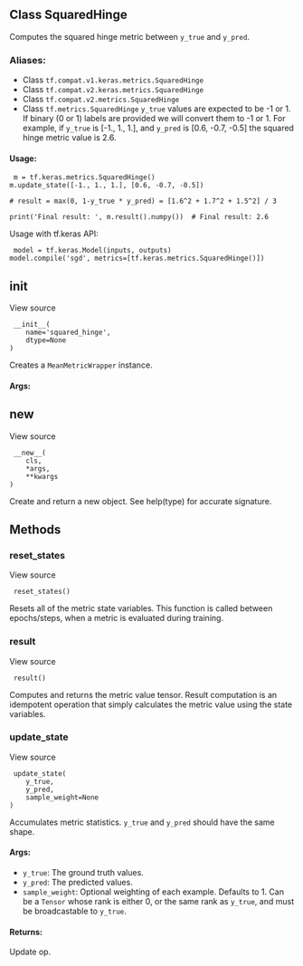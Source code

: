 ## Class SquaredHinge
Computes the squared hinge metric between `y_true` and `y_pred`.
### Aliases:
- Class `tf.compat.v1.keras.metrics.SquaredHinge`
- Class `tf.compat.v2.keras.metrics.SquaredHinge`
- Class `tf.compat.v2.metrics.SquaredHinge`
- Class `tf.metrics.SquaredHinge`
`y_true` values are expected to be -1 or 1. If binary (0 or 1) labels are provided we will convert them to -1 or 1.
For example, if `y_true` is [-1., 1., 1.], and `y_pred` is [0.6, -0.7, -0.5] the squared hinge metric value is 2.6.
#### Usage:

```
 m = tf.keras.metrics.SquaredHinge()
m.update_state([-1., 1., 1.], [0.6, -0.7, -0.5])

# result = max(0, 1-y_true * y_pred) = [1.6^2 + 1.7^2 + 1.5^2] / 3

print('Final result: ', m.result().numpy())  # Final result: 2.6
```
Usage with tf.keras API:

```
 model = tf.keras.Model(inputs, outputs)
model.compile('sgd', metrics=[tf.keras.metrics.SquaredHinge()])
```
## __init__
View source

```
 __init__(
    name='squared_hinge',
    dtype=None
)
```
Creates a `MeanMetricWrapper` instance.
#### Args:
## __new__
View source

```
 __new__(
    cls,
    *args,
    **kwargs
)
```
Create and return a new object. See help(type) for accurate signature.
## Methods
### reset_states
View source

```
 reset_states()
```
Resets all of the metric state variables.
This function is called between epochs/steps, when a metric is evaluated during training.
### result
View source

```
 result()
```
Computes and returns the metric value tensor.
Result computation is an idempotent operation that simply calculates the metric value using the state variables.
### update_state
View source

```
 update_state(
    y_true,
    y_pred,
    sample_weight=None
)
```
Accumulates metric statistics.
`y_true` and `y_pred` should have the same shape.
#### Args:
- `y_true`: The ground truth values.
- `y_pred`: The predicted values.
- `sample_weight`: Optional weighting of each example. Defaults to 1. Can be a `Tensor` whose rank is either 0, or the same rank as `y_true`, and must be broadcastable to `y_true`.
#### Returns:
Update op.
